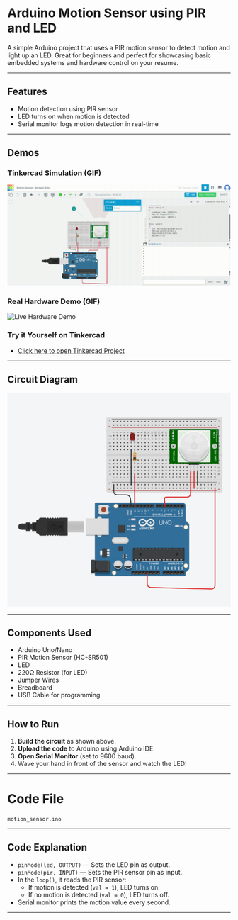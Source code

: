 # Arduino Motion Sensor using PIR and LED

A simple Arduino project that uses a PIR motion sensor to detect motion and light up an LED. Great for beginners and perfect for showcasing basic embedded systems and hardware control on your resume.

---
## Features


- Motion detection using PIR sensor
- LED turns on when motion is detected
- Serial monitor logs motion detection in real-time
---

## Demos

### Tinkercad Simulation (GIF)  
![Tinkercad Simulation](assets/TinkercadSimulationGif.gif)

### Real Hardware Demo (GIF)  
![Live Hardware Demo](assets/MotionSensorLiveGif.gif)

### Try it Yourself on Tinkercad  
- [Click here to open Tinkercad Project](https://www.tinkercad.com/things/aZuyWDiViGe-motion-sensor-namami-dube?sharecode=5QIMezFv1R1gDsgsHPXaANsJW0f5UqNWj2HATQtAlGQ)

---

## Circuit Diagram

![Circuit](assets/Circuit.png)

---

## Components Used

- Arduino Uno/Nano
- PIR Motion Sensor (HC-SR501)
- LED
- 220Ω Resistor (for LED)
- Jumper Wires
- Breadboard
- USB Cable for programming

---

## How to Run

1. **Build the circuit** as shown above.
2. **Upload the code** to Arduino using Arduino IDE.
3. **Open Serial Monitor** (set to 9600 baud).
4. Wave your hand in front of the sensor and watch the LED!

---


# Code File 
`motion_sensor.ino`

---

## Code Explanation

- `pinMode(led, OUTPUT)` — Sets the LED pin as output.
- `pinMode(pir, INPUT)` — Sets the PIR sensor pin as input.
- In the `loop()`, it reads the PIR sensor:
  - If motion is detected (`val = 1`), LED turns on.
  - If no motion is detected (`val = 0`), LED turns off.
- Serial monitor prints the motion value every second.

---